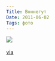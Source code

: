 ```yaml
---
Title: Воннегут
Date: 2011-06-02
Tags: фото
---
```


<div class="text"><img src="http://dl.dropbox.com/u/140528/site/vonnegut.jpg" /><br /><br />
<a href="http://nomadicrevery.tumblr.com/post/5993018247">via</a></div>